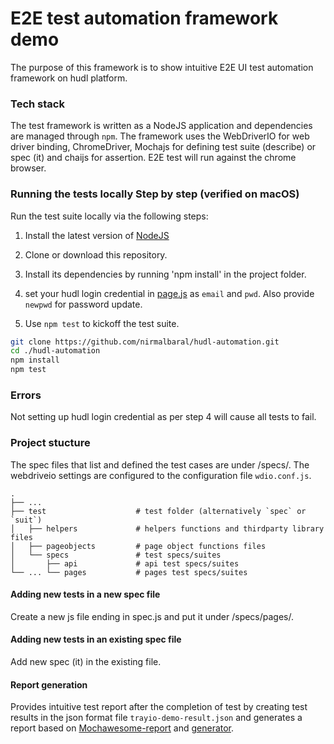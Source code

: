 # E2E test automation framework demo

The purpose of this framework is to show intuitive E2E UI test automation framework on hudl platform.

### Tech stack

The test framework is written as a NodeJS application and dependencies are managed through `npm`. The framework uses the WebDriverIO for web driver binding, ChromeDriver, Mochajs for defining test suite (describe) or spec (it) and chaijs for assertion. E2E test will run against the chrome browser.

### Running the tests locally Step by step (verified on macOS)

Run the test suite locally via the following steps:

1. Install the latest version of [NodeJS][node]

2. Clone or download this repository.

3. Install its dependencies by running 'npm install' in the project folder.

4. set your hudl login credential in [page.js][credential] as `email` and `pwd`. Also provide `newpwd` for password update.

5. Use `npm test` to kickoff the test suite.

```sh
git clone https://github.com/nirmalbaral/hudl-automation.git
cd ./hudl-automation
npm install
npm test
```

### Errors

Not setting up hudl login credential as per step 4 will cause all tests to fail.

### Project stucture

The spec files that list and defined the test cases are under /specs/. The webdriveio settings are configured to the configuration file `wdio.conf.js`.

    .
    ├── ...
    ├── test                    # test folder (alternatively `spec` or `suit`)
    │   ├── helpers             # helpers functions and thirdparty library files
    │   ├── pageobjects         # page object functions files
    │   └── specs               # test specs/suites
    │       ├── api             # api test specs/suites
    └── ... └── pages           # pages test specs/suites

#### Adding new tests in a new spec file

Create a new js file ending in spec.js and put it under /specs/pages/.

#### Adding new tests in an existing spec file

Add new spec (it) in the existing file.

#### Report generation

Provides intuitive test report after the completion of test by creating test results in the json format file `trayio-demo-result.json` and generates a report based on [Mochawesome-report][report] and [generator][marge].

[credential]: https://github.com/nirmalbaral/trayio-demo/blob/master/test/pageobjects/page.js#L15
[report]: https://github.com/adamgruber/mochawesome
[marge]: https://github.com/adamgruber/mochawesome-report-generator
[node]: https://nodejs.org/en/download/
